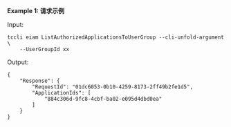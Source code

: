 **Example 1: 请求示例**



Input: 

```
tccli eiam ListAuthorizedApplicationsToUserGroup --cli-unfold-argument  \
    --UserGroupId xx
```

Output: 
```
{
    "Response": {
        "RequestId": "01dc6053-0b10-4259-8173-2ff49b2fe1d5",
        "ApplicationIds": [
            "884c306d-9fc8-4cbf-ba02-e095d4dbd0ea"
        ]
    }
}
```

